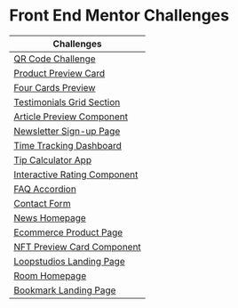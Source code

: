 # Front End Mentor Challenges

| Challenges |
| --------  |
| [QR Code Challenge](https://14avi14.github.io/front-end-mentor-challenges/qr-code-challenge-frontendmentor/) |
| [Product Preview Card](https://14avi14.github.io/front-end-mentor-challenges/product-preview-card/) |
| [Four Cards Preview](https://14avi14.github.io/front-end-mentor-challenges/four-card-feature-section-master/) |
| [Testimonials Grid Section](https://14avi14.github.io/front-end-mentor-challenges/testimonials-grid-section-main/) |
| [Article Preview Component](https://14avi14.github.io/front-end-mentor-challenges/article-preview-component-master/) |
| [Newsletter Sign-up Page](https://14avi14.github.io/front-end-mentor-challenges/newsletter-sign-up-with-success-message-main/) |
| [Time Tracking Dashboard](https://14avi14.github.io/front-end-mentor-challenges/time-tracking-dashboard-main/) |
| [Tip Calculator App](https://14avi14.github.io/front-end-mentor-challenges/tip-calculator-app-main/) |
| [Interactive Rating Component](https://14avi14.github.io/front-end-mentor-challenges/interactive-rating-component-main/) |
| [FAQ Accordion](https://14avi14.github.io/front-end-mentor-challenges/faq-accordion-main/) |
| [Contact Form](https://14avi14.github.io/front-end-mentor-challenges/contact-form-main/) | 
| [News Homepage](https://14avi14.github.io/front-end-mentor-challenges/news-homepage-main/) |
| [Ecommerce Product Page](https://14avi14.github.io/front-end-mentor-challenges/ecommerce-product-page-main/) |
| [NFT Preview Card Component](https://14avi14.github.io/front-end-mentor-challenges/nft-preview-card-component-main/) |
| [Loopstudios Landing Page](https://14avi14.github.io/front-end-mentor-challenges/loopstudios-landing-page-main/) |
| [Room Homepage](https://14avi14.github.io/front-end-mentor-challenges/room-homepage-master/) |
| [Bookmark Landing Page](https://14avi14.github.io/front-end-mentor-challenges/bookmark-landing-page-master/) |
